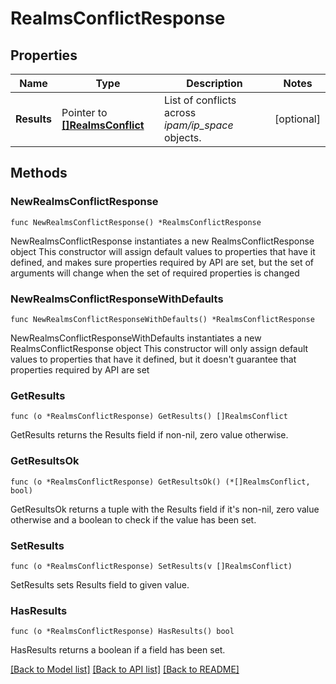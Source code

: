 # RealmsConflictResponse

## Properties

Name | Type | Description | Notes
------------ | ------------- | ------------- | -------------
**Results** | Pointer to [**[]RealmsConflict**](RealmsConflict.md) | List of conflicts across _ipam/ip_space_ objects. | [optional] 

## Methods

### NewRealmsConflictResponse

`func NewRealmsConflictResponse() *RealmsConflictResponse`

NewRealmsConflictResponse instantiates a new RealmsConflictResponse object
This constructor will assign default values to properties that have it defined,
and makes sure properties required by API are set, but the set of arguments
will change when the set of required properties is changed

### NewRealmsConflictResponseWithDefaults

`func NewRealmsConflictResponseWithDefaults() *RealmsConflictResponse`

NewRealmsConflictResponseWithDefaults instantiates a new RealmsConflictResponse object
This constructor will only assign default values to properties that have it defined,
but it doesn't guarantee that properties required by API are set

### GetResults

`func (o *RealmsConflictResponse) GetResults() []RealmsConflict`

GetResults returns the Results field if non-nil, zero value otherwise.

### GetResultsOk

`func (o *RealmsConflictResponse) GetResultsOk() (*[]RealmsConflict, bool)`

GetResultsOk returns a tuple with the Results field if it's non-nil, zero value otherwise
and a boolean to check if the value has been set.

### SetResults

`func (o *RealmsConflictResponse) SetResults(v []RealmsConflict)`

SetResults sets Results field to given value.

### HasResults

`func (o *RealmsConflictResponse) HasResults() bool`

HasResults returns a boolean if a field has been set.


[[Back to Model list]](../README.md#documentation-for-models) [[Back to API list]](../README.md#documentation-for-api-endpoints) [[Back to README]](../README.md)


